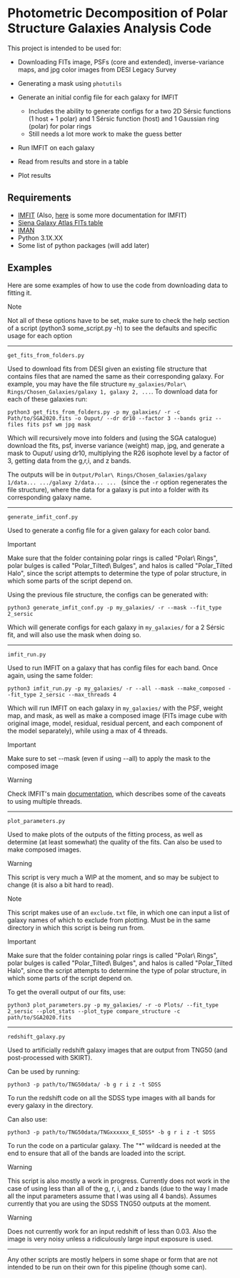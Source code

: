 # Photometric Decomposition of Polar Structure Galaxies Analysis Code
This project is intended to be used for:

- Downloading FITs image, PSFs (core and extended), inverse-variance maps, and jpg color images from DESI Legacy Survey
- Generating a mask using ```photutils```
- Generate an initial config file for each galaxy for IMFIT 

    - Includes the ability to generate configs for a two 2D Sérsic functions (1 host + 1 polar) and 1 Sérsic function (host) and 1 Gaussian ring (polar) for polar rings
    - Still needs a lot more work to make the guess better

- Run IMFIT on each galaxy
- Read from results and store in a table
- Plot results

## Requirements

- [IMFIT](https://imfit.readthedocs.io/en/latest/imfit_tutorial.html) (Also, [here](https://www.mpe.mpg.de/~erwin/resources/imfit/imfit_howto.pdf) is some more documentation for IMFIT)
- [Siena Galaxy Atlas FITs table](https://sga.legacysurvey.org/)
- [IMAN](https://bitbucket.org/mosenkov/iman_new/src/master/)
- Python 3.1X.XX
- Some list of python packages (will add later)

## Examples
Here are some examples of how to use the code from downloading data to fitting it.

> [!NOTE] 
> Not all of these options have to be set, make sure to check the help section of a script (python3 some_script.py -h) to see the defaults and specific usage for each option
---
```get_fits_from_folders.py```

Used to download fits from DESI given an existing file structure that contains files that are named the same as their corresponding galaxy. For example, you may have the file structure ```my_galaxies/Polar\ Rings/Chosen_Galaxies/galaxy 1, galaxy 2, ...```. To download data for each of these galaxies run:

```python3 get_fits_from_folders.py -p my_galaxies/ -r -c Path/to/SGA2020.fits -o Ouput/ --dr dr10 --factor 3 --bands griz --files fits psf wm jpg mask```

Which will recursively move into folders and (using the SGA catalogue) download the fits, psf, inverse variance (weight) map, jpg, and generate a mask to Ouput/ using dr10, multiplying the R26 isophote level by a factor of 3, getting data from the g,r,i, and z bands.

The outputs will be in ```Output/Polar\ Rings/Chosen_Galaxies/galaxy 1/data... .../galaxy 2/data... ... ``` (since the ```-r``` option regenerates the file structure), where the data for a galaxy is put into a folder with its corresponding galaxy name.

---

```generate_imfit_conf.py```

Used to generate a config file for a given galaxy for each color band.

> [!IMPORTANT] 
> Make sure that the folder containing polar rings is called "Polar\ Rings", polar bulges is called "Polar_Tilted\ Bulges", and halos is called "Polar_Tilted Halo", since the script attempts to determine the type of polar structure, in which some parts of the script depend on.

Using the previous file structure, the configs can be generated with:

```python3 generate_imfit_conf.py -p my_galaxies/ -r --mask --fit_type 2_sersic```

Which will generate configs for each galaxy in ```my_galaxies/``` for a 2 Sérsic fit, and will also use the mask when doing so.

---

```imfit_run.py```

Used to run IMFIT on a galaxy that has config files for each band. Once again, using the same folder:

```python3 imfit_run.py -p my_galaxies/ -r --all --mask --make_composed --fit_type 2_sersic --max_threads 4```

Which will run IMFIT on each galaxy in ```my_galaxies/``` with the PSF, weight map, and mask, as well as make a composed image (FITs image cube with original image, model, residual, residual percent, and each component of the model separately), while using a max of 4 threads.

> [!IMPORTANT] 
> Make sure to set --mask (even if using --all) to apply the mask to the composed image

> [!WARNING]
> Check IMFIT's main [documentation](https://www.mpe.mpg.de/~erwin/resources/imfit/imfit_howto.pdf), which describes some of the caveats to using multiple threads.

---

```plot_parameters.py```

Used to make plots of the outputs of the fitting process, as well as determine (at least somewhat) the quality of the fits. Can also be used to make composed images.

> [!WARNING]
> This script is very much a WIP at the moment, and so may be subject to change (it is also a bit hard to read).

> [!NOTE]
> This script makes use of an ```exclude.txt``` file, in which one can input a list of galaxy names of which to exclude from plotting. Must be in the same directory in which this script is being run from.

> [!IMPORTANT] 
> Make sure that the folder containing polar rings is called "Polar\ Rings", polar bulges is called "Polar_Tilted\ Bulges", and halos is called "Polar_Tilted Halo", since the script attempts to determine the type of polar structure, in which some parts of the script depend on.


To get the overall output of our fits, use:

```python3 plot_parameters.py -p my_galaxies/ -r -o Plots/ --fit_type 2_sersic --plot_stats --plot_type compare_structure -c path/to/SGA2020.fits```

---
```redshift_galaxy.py```

Used to artificially redshift galaxy images that are output from TNG50 (and post-processed with SKIRT).

Can be used by running:

```python3 -p path/to/TNG50data/ -b g r i z -t SDSS```

To run the redshift code on all the SDSS type images with all bands for every galaxy in the directory.

Can also use:

```python3 -p path/to/TNG50data/TNGxxxxxx_E_SDSS* -b g r i z -t SDSS```

To run the code on a particular galaxy. The "*" wildcard is needed at the end to ensure that all of the bands are loaded into the script.

> [!WARNING]
> This script is also mostly a work in progress. Currently does not work in the case of using less than all of the g, r, i, and z bands (due to the way I made all the input parameters assume that I was using all 4 bands). Assumes currently that you are using the SDSS TNG50 outputs at the moment. 

> [!WARNING]
> Does not currently work for an input redshift of less than 0.03. Also the image is very noisy unless a ridiculously large input exposure is used.

---
Any other scripts are mostly helpers in some shape or form that are not intended to be run on their own for this pipeline (though some can).
